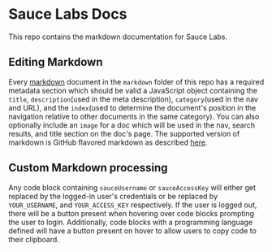 # Sauce Labs Docs

This repo contains the markdown documentation for Sauce Labs.


## Editing Markdown

Every [markdown](http://daringfireball.net/projects/markdown/) document in the `markdown` folder of this repo has a required metadata section which should be valid a JavaScript object containing the `title`, `description`(used in the meta description), `category`(used in the nav and URL), and the `index`(used to determine the document's position in the navigation relative to other documents in the same category). You can also optionally include an `image` for a doc which will be used in the nav, search results, and title section on the doc's page. The supported version of markdown is GitHub flavored markdown as described [here](https://github.com/adam-p/markdown-here/wiki/Markdown-Cheatsheet).

## Custom Markdown processing

Any code block containing `sauceUsername` or `sauceAccessKey` will either get replaced by the logged-in user's credentials or be replaced by `YOUR_USERNAME`, and `YOUR_ACCESS_KEY` respectively. If the user is logged out, there will be a button present when hovering over code blocks prompting the user to login. Additionally, code blocks with a programming language defined will have a button present on hover to allow users to copy code to their clipboard.
